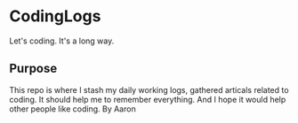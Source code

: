 # CodingLogs
Let's coding. It's a long way.

## Purpose
This repo is where I stash my daily working logs, gathered articals related to coding.
It should help me to remember everything. And I hope it would help other people like coding.
By Aaron
